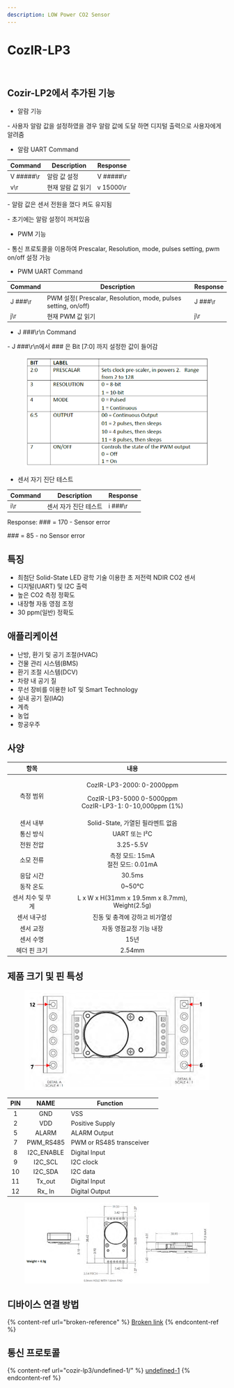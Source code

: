 ```yaml
---
description: LOW Power CO2 Sensor
---
```


# CozIR-LP3

<figure><img src="https://files.gitbook.com/v0/b/gitbook-x-prod.appspot.com/o/spaces%2FQCE5cN34KWHXj4MJcrQj%2Fuploads%2FY4GHUlyXINOiUbi1NkPR%2Fcozir_lp2.jpg?alt=media&#x26;token=28110542-638e-488a-b254-d595cd1a2b76" alt=""><figcaption></figcaption></figure>

## Cozir-LP2에서 추가된 기능

* 알람 기능

\- 사용자 알람 값을 설정하였을 경우 알람 값에 도달 하면 디지털 출력으로 사용자에게 알려줌

* 알람 UART Command

| Command   | Description | Response  |
| --------- | ----------- | --------- |
| V #####\r | 알람 값 설정     | V #####\r |
| v\r       | 현재 알람 값 읽기  | v 15000\r |

\- 알람 값은 센서 전원을 껐다 켜도 유지됨

\- 초기에는 알람 설정이 꺼져있음

* PWM 기능

\- 통신 프로토콜을 이용하여 Prescalar, Resolution, mode, pulses setting, pwm on/off 설정 가능

* PWM UART Command

| Command | Description                                                  | Response |
| ------- | ------------------------------------------------------------ | -------- |
| J ###\r | PWM 설정( Prescalar, Resolution, mode, pulses setting, on/off) | J ###\r  |
| j\r     | 현재 PWM 값 읽기                                                  | j\r      |

* J ###\r\n Command

\- J ###\r\n에서 ### 은 Bit \[7:0] 까지 설정한 값이 들어감

<figure><img src="../../.gitbook/assets/COZIR_LP3_PWM_설정2.PNG" alt=""><figcaption></figcaption></figure>

* 센서 자기 진단 테스트

| Command | Description  | Response |
| ------- | ------------ | -------- |
| i\r     | 센서 자가 진단 테스트 | i ###\r  |

Response: ### = 170 - Sensor error

\### = 85 - no Sensor error

## 특징

* 최첨단 Solid-State LED 광학 기술 이용한 초 저전력 NDIR CO2 센서
* 디지털(UART) 및 I2C 출력
* 높은 CO2 측정 정확도
* 내장형 자동 영점 조정
* 30 ppm(일반) 정확도

## 애플리케이션

* 난방, 환기 및 공기 조절(HVAC)
* 건물 관리 시스템(BMS)
* 환기 조절 시스템(DCV)
* 차량 내 공기 질
* 무선 장비를 이용한 IoT 및 Smart Technology
* 실내 공기 질(IAQ)
* 계측
* 농업
* 항공우주

## 사양

<table><thead><tr><th align="center">항목</th><th align="center">내용</th><th align="center"></th><th data-hidden></th><th data-hidden></th></tr></thead><tbody><tr><td align="center">측정 범위</td><td align="center"><p>CozIR-LP3-2000: 0-2000ppm</p><p>CozIR-LP3-5000 0-5000ppm<br>CozIR-LP3-1: 0-10,000ppm (1%)</p></td><td align="center"></td><td></td><td></td></tr><tr><td align="center">센서 내부</td><td align="center">Solid-State, 가열된 필라멘트 없음</td><td align="center"></td><td></td><td></td></tr><tr><td align="center">통신 방식</td><td align="center">UART 또는 I²C</td><td align="center"></td><td></td><td></td></tr><tr><td align="center">전원 전압</td><td align="center">3.25-5.5V</td><td align="center"></td><td></td><td></td></tr><tr><td align="center">소모 전류</td><td align="center">측정 모드: 15mA<br>절전 모드: 0.01mA</td><td align="center"></td><td></td><td></td></tr><tr><td align="center">응답 시간</td><td align="center">30.5ms</td><td align="center"></td><td></td><td></td></tr><tr><td align="center">동작 온도</td><td align="center">0~50℃</td><td align="center"></td><td></td><td></td></tr><tr><td align="center">센서 치수 및 무게</td><td align="center">L x W x H(31mm x 19.5mm x 8.7mm), Weight(2.5g)</td><td align="center"></td><td></td><td></td></tr><tr><td align="center">센서 내구성</td><td align="center">진동 및 충격에 강하고 비가열성</td><td align="center"></td><td></td><td></td></tr><tr><td align="center">센서 교정</td><td align="center">자동 영점교정 기능 내장</td><td align="center"></td><td></td><td></td></tr><tr><td align="center">센서 수명</td><td align="center">15년</td><td align="center"></td><td></td><td></td></tr><tr><td align="center">헤더 핀 크기</td><td align="center">2.54mm</td><td align="center"></td><td></td><td></td></tr></tbody></table>

## 제품 크기 및 핀 특성

<figure><img src="../../.gitbook/assets/cozir_lp3_pin_connection.PNG" alt=""><figcaption></figcaption></figure>

<table><thead><tr><th align="center">PIN</th><th align="center">NAME</th><th>Function</th><th data-hidden></th></tr></thead><tbody><tr><td align="center">1</td><td align="center">GND</td><td>VSS</td><td></td></tr><tr><td align="center">2</td><td align="center">VDD</td><td>Positive Supply</td><td></td></tr><tr><td align="center">5</td><td align="center">ALARM</td><td>ALARM Output</td><td></td></tr><tr><td align="center">7</td><td align="center">PWM_RS485</td><td>PWM or RS485 transceiver</td><td></td></tr><tr><td align="center">8</td><td align="center">I2C_ENABLE</td><td>Digital Input</td><td></td></tr><tr><td align="center">9</td><td align="center">I2C_SCL</td><td>I2C clock</td><td></td></tr><tr><td align="center">10</td><td align="center">I2C_SDA</td><td>I2C data</td><td></td></tr><tr><td align="center">11</td><td align="center">Tx_out</td><td>Digital Input</td><td></td></tr><tr><td align="center">12</td><td align="center">Rx_ In</td><td>Digital Output</td><td></td></tr></tbody></table>



<figure><img src="../../.gitbook/assets/cozir_lp3_size.PNG" alt=""><figcaption></figcaption></figure>

## 디바이스 연결 방법

{% content-ref url="broken-reference" %}
[Broken link](broken-reference)
{% endcontent-ref %}

## 통신 프로토콜

{% content-ref url="cozir-lp3/undefined-1/" %}
[undefined-1](cozir-lp3/undefined-1/)
{% endcontent-ref %}

